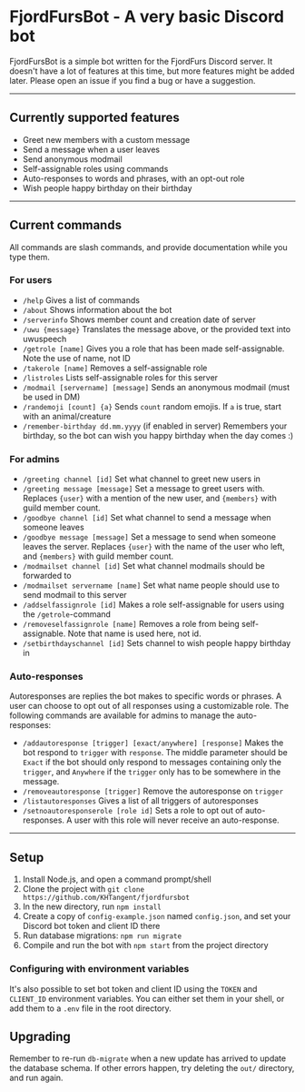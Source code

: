 # FjordFursBot - A very basic Discord bot

FjordFursBot is a simple bot written for the FjordFurs Discord server. It doesn't have a lot of features at this time, but more features might be added later. Please open an issue if you find a bug or have a suggestion. 
 
----------

## Currently supported features
- Greet new members with a custom message
- Send a message when a user leaves
- Send anonymous modmail
- Self-assignable roles using commands
- Auto-responses to words and phrases, with an opt-out role
- Wish people happy birthday on their birthday

----------

## Current commands
All commands are slash commands, and provide documentation while you type them.

### For users
- `/help` Gives a list of commands
- `/about` Shows information about the bot
- `/serverinfo` Shows member count and creation date of server
- `/uwu {message}` Translates the message above, or the provided text into uwuspeech
- `/getrole [name]` Gives you a role that has been made self-assignable. Note the use of name, not ID
- `/takerole [name]` Removes a self-assignable role
- `/listroles` Lists self-assignable roles for this server
- `/modmail [servername] [message]` Sends an anonymous modmail (must be used in DM)
- `/randemoji [count] {a}` Sends `count` random emojis. If `a` is true, start with an animal/creature
- `/remember-birthday dd.mm.yyyy` (if enabled in server) Remembers your birthday, so the bot can wish you happy birthday when the day comes :)

### For admins
- `/greeting channel [id]` Set what channel to greet new users in
- `/greeting message [message]` Set a message to greet users with. Replaces `{user}` with a mention of the new user, and `{members}` with guild member count.
- `/goodbye channel [id]` Set what channel to send a message when someone leaves
- `/goodbye message [message]` Set a message to send when someone leaves the server. Replaces `{user}` with the name of the user who left, and `{members}` with guild member count.
- `/modmailset channel [id]` Set what channel modmails should be forwarded to
- `/modmailset servername [name]` Set what name people should use to send modmail to this server
- `/addselfassignrole [id]` Makes a role self-assignable for users using the `/getrole`-command
- `/removeselfassignrole [name]` Removes a role from being self-assignable. Note that name is used here, not id.
- `/setbirthdayschannel [id]` Sets channel to wish people happy birthday in

### Auto-responses
Autoresponses are replies the bot makes to specific words or phrases. A user can choose to opt out of all responses using a customizable role. The following commands are available for admins to manage the auto-responses: 
- `/addautoresponse [trigger] [exact/anywhere] [response]` Makes the bot respond to `trigger` with `response`. The middle parameter should be `Exact` if the bot should only respond to messages containing only the `trigger`, and `Anywhere` if the `trigger` only has to be somewhere in the message.
 - `/removeautoresponse [trigger]` Remove the autoresponse on `trigger`
 - `/listautoresponses` Gives a list of all triggers of autoresponses
 - `/setnoautoresponserole [role id]` Sets a role to opt out of auto-responses. A user with this role will never receive an auto-response. 

----------

## Setup
1. Install Node.js, and open a command prompt/shell
2. Clone the project with `git clone https://github.com/KHTangent/fjordfursbot`
3. In the new directory, run `npm install`
4. Create a copy of `config-example.json` named `config.json`, and set your Discord bot token and client ID there
5. Run database migrations: `npm run migrate`
6. Compile and run the bot with `npm start` from the project directory

### Configuring with environment variables
It's also possible to set bot token and client ID using the `TOKEN` and `CLIENT_ID` environment variables. You can either set them in your shell, or add them to a `.env` file in the root directory.

## Upgrading
Remember to re-run `db-migrate` when a new update has arrived to update the database schema.
If other errors happen, try deleting the `out/` directory, and run again.
